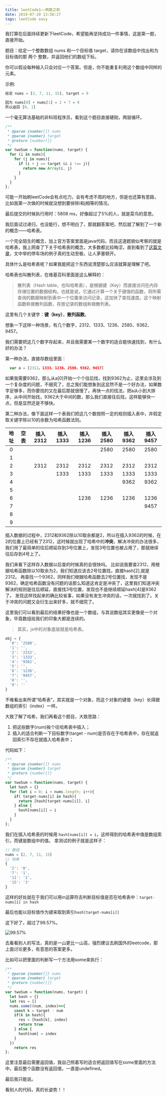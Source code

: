 ```yaml
---
title: leetCode1——两数之和
date: 2019-07-20 13:58:27
tags: leetCode easy 
---
```


我打算在后面持续更新下leetCode，希望能再坚持成功一件事情，这是第一题，直接开始。

题目：给定一个整数数组 nums 和一个目标值 target，请你在该数组中找出和为目标值的那 两个 整数，并返回他们的数组下标。

你可以假设每种输入只会对应一个答案。但是，你不能重复利用这个数组中同样的元素。

示例:

``` js
给定 nums = [2, 7, 11, 15], target = 9

因为 nums[0] + nums[1] = 2 + 7 = 9
所以返回 [0, 1]
```

一个毫无算法基础的非科班程序员，看到这个题目直接硬刚，两层循环。

```js
/**
 * @param {number[]} nums
 * @param {number} target
 * @return {number[]}
 */
var twoSum = function(nums, target) {
  for (i in nums){
    for (j in nums){
      if (i + j == target && i !== j){
        return new Array(i, j)
      }
    }
  }
};
```

可能一开始刷leetCode会有点吃力，会有考虑不周的地方，但是也还算有思路，比如我第一次做的时候就没想到要排除i和j相等的情况。

最后提交的时候执行用时：5808 ms，好像超过了5%的人，就是菜鸟的意思。

我后面试过递归，也没能行，想不明白了，那就翻答案吧，然后就了解到了一个新的概念——哈希表。

一个完全陌生的概念，加上官方答案里面是java代码，而且这道题貌似考察的就是哈希表，我上网查了下关于哈希表的概念，大多数都比较晦涩，直到看到了[这篇文章](https://www.zhihu.com/question/330112288/answer/744362539)，文中举的停车场的例子真的生动至极，让人茅塞顿开。

具体什么是哈希表呢？如果我能把这个东西说清楚那么应该就算是理解了吧。

哈希表也叫散列表，在维基百科里面是这么解释的：

> 散列表（Hash table，也叫哈希表），是根据键（Key）而直接访问在内存存储位置的数据结构。也就是说，它通过计算一个关于键值的函数，将所需查询的数据映射到表中一个位置来访问记录，这加快了查找速度。这个映射函数称做散列函数，存放记录的数组称做散列表。

这里有几个关键字：**键（key）**，**散列函数**。

想象一下这样一种场景，有几个数字，2312、1333、1236、2580、9362、9457。

我们需要把这几个数字存起来，并且我需要某一个数字的适合能快速找到，有什么好的办法？

第一种办法，直接存数组里面：

```js
  var a = [2312、1333、1236、2580、9362、9457]
```

如果我需要9362，那么从a[0]开始一个个往后找，找到9362为止，这里会涉及到一个复杂度的问题，不细究了，总之我们能想象到这显然不是一个好办法，如果数字足够多，而你要找的又在最后那就很慢了。再快一点的找法，把a从小到大排序，从中间开始找，9362大于中间的数，那么我们直接往后找，这样能够快一点，但是显然还是不够快。

第二种办法，像下面这样一个表我们把这几个数按照一定的规则插入表中，并假定取关键字除以10的余数为哈希函数法则。

地址  | 空表 |插入2312|插入1333|插入1236|插入2580|插入9362|插入9457
:-:  | :-:  | :-:   | :-:   | :-:    | :-:   | :-:   | :-:   |
0    |      |       |       |        |  2580 | 2580  | 2580  |
1    |      |       |       |        |       |       |       |
2    |      | 2312  | 2312  |  2312  |  2312 | 2312  | 2312  |
3    |      |       | 1333  |  1333  |  1333 | 1333  | 1333  |
4    |      |       |       |        |       | 9362  | 9362  |
5    |      |       |       |        |       |       |       |
6    |      |       |       |  1236  |  1236 | 1236  | 1236  |
7    |      |       |       |        |       |       | 9457  |
8    |      |       |       |        |       |       |       |
9    |      |       |       |        |       |       |       |

插入数据的过程中，2312和9362除以10取余都是2，所以在插入9362的时候，在2的位置上已经有了2312，这时候就出现了哈希中的**冲突**，解决冲突的办法很多，我们用了最简单的往后顺延存到3号位置上，发现3号位置也被占用了，那就继续往后存到4号上了。

我们来看下这样存入数据以后查的时候真的会很快吗。
比如说我要查2312，用根据哈希函数除以10取余为2，我们知道应该去2号位置找，直接hash[2],就是2312。
再查找一个9362，同样我们根据哈希函数去2号位置找，发现不是9362，确定哈希函数没有问题的话那么知道这肯定是冲突了，这里我们知道冲突解决的规则是往后顺延，直接找3号位置，发现也不是继续顺延hash[4]是9362了。
发现这样找起来的确比较省事，如果没有发生冲突的话，一次就找到了。关于冲突的问题又会衍生出来好多，就不细究了。

这里我们可以看到最后的结果好像也是一个数组，与其说数组其实更像是一个对象，毕竟数组给我们的印象大都是连续的。

>其实，js中的对象底层就是哈希表。

```js
obj = {
  '0': '2580',
  '1': '',
  '2': '2312',
  '3': '1333',
  '4': '9362',
  '5': '',
  '6': '1236',
  '7': '9457',
  '8': '',
  '9': ''
}
```

不难看出来所谓“哈希表”，其实就是一个对象，而这个对象的键值（key）长得跟数组的索引（index）一样。

大致了解了哈希，我们再看这个题目，大致思路：

1. 把这些数字(num)挨个往哈希表中插入；
2. 插入的适合判断一下目标数字(target - num)是否存在于哈希表中，存在就返回索引不存在就插入哈希表中；

代码如下：

```js
/**
 * @param {number[]} nums
 * @param {number} target
 * @return {number[]}
 */
var twoSum = function(nums, target) {
  let hash = {}
  for (let i = 0; i < nums.length; i++){
    if( target-nums[i] in hash){
      return [hash[target-nums[i]], i]
    } else {
      hash[nums[i]] = i
    }
  }
};
```

我们在插入哈希表的时候用 ```hash[nums[i]] = i```，这样得到的哈希表中值是数组索引，而键是数组中的值。
拿测试的例子就是这样子：

```js
// 数组
nums = [2, 7, 11, 15]
// 哈希
{
  '2': '0',
  '7': '1',
  '11': '2',
  '15': '3'
}
```

这样的好处就在于我们可以用in运算符去判断目标值是否在哈希表中：```target-nums[i] in hash```

最后也能以目标值作为键来取到索引```hash[target-nums[i]]```

这下好了，超过了99.57%。

![99.57%](http://res.troubledot.cn/twosum.png)

去看看别人的写法，真的是一山更比一山高，强烈建议去刷国外的leetcode，那上面讨论更多，有意思的答案更多。

比如可以把里面的判断写一个方法用some来执行：

```js
/**
 * @param {number[]} nums
 * @param {number} target
 * @return {number[]}
 */
var twoSum = function(nums, target) {
  let hash = {}
  let res = []
  nums.some((num, index)=>{
    const k = target - num
    if(k in hash){
      res = [hash[k], index]
      return true
    } else {
      hash[num] = index
    }
  })
    return res
};
```

这里注意最后需要返回值，我自己照着写的适合把返回值写在some里面的方法中，最后整个函数没有返回值，一直是undefined。

最后我只能说。

看别人的代码，真的长姿势！！

